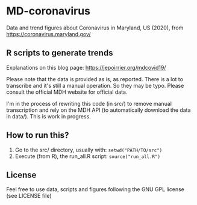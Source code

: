 # MD-coronavirus

Data and trend figures about Coronavirus in Maryland, US (2020), from https://coronavirus.maryland.gov/

## R scripts to generate trends

Explanations on this blog page: https://jepoirrier.org/mdcovid19/

Please note that the data is provided as is, as reported. There is a lot to transcribe and it's still a manual operation. So they may be typo. Please consult the official MDH website for official data.

I'm in the process of rewriting this code (in src/) to remove manual transcription and rely on the MDH API (to automatically download the data in data/). This is work in progress.

## How to run this?

1) Go to the src/ directory, usually with: `setwd("PATH/TO/src")`
2) Execute (from R), the run_all.R script: `source("run_all.R")`

## License

Feel free to use data, scripts and figures following the GNU GPL license (see LICENSE file)
